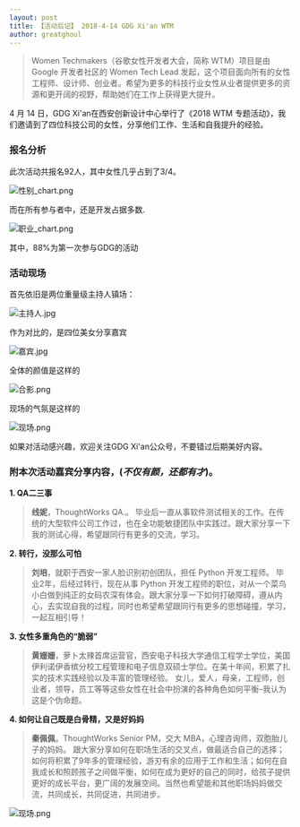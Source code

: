 ```yaml
---
layout: post
title: 【活动后记】 2018-4-14 GDG Xi'an WTM
author: greatghoul
---
```


>Women Techmakers（谷歌女性开发者大会，简称 WTM）项目是由 Google 开发者社区的 Women Tech Lead 发起，这个项目面向所有的女性工程师、设计师、创业者。希望为更多的科技行业女性从业者提供更多的资源和更开阔的视野，帮助她们在工作上获得更大提升。

4 月 14 日，GDG Xi'an在西安创新设计中心举行了《2018 WTM 专题活动》，我们邀请到了四位科技公司的女性，分享他们工作、生活和自我提升的经验。

### 报名分析
此次活动共报名92人，其中女性几乎占到了3/4。

![性别_chart.png](https://i.loli.net/2018/04/25/5adf628caef5f.png)

而在所有参与者中，还是开发占据多数.

![职业_chart.png](https://i.loli.net/2018/04/25/5adf628d02d22.png)

其中，88%为第一次参与GDG的活动

### 活动现场

首先依旧是两位重量级主持人镇场：

![主持人.jpg](https://i.loli.net/2018/04/25/5adf628e7d85a.jpg)

作为对比的，是四位美女分享嘉宾

![嘉宾.jpg](https://i.loli.net/2018/04/25/5adf6290dfd2b.jpg)

全体的颜值是这样的

![合影.png](https://i.loli.net/2018/04/25/5adf629c433ee.png)

现场的气氛是这样的

![现场.png](https://i.loli.net/2018/04/25/5adf62a5e1b5e.png)

如果对活动感兴趣，欢迎关注GDG Xi'an公众号，不要错过后期美好内容。

### 附本次活动嘉宾分享内容，(*不仅有颜，还都有才*)。

**1. QA二三事**

> **线妮**，ThoughtWorks QA.。
毕业后一直从事软件测试相关的工作。在传统的大型软件公司工作过，也在全功能敏捷团队中实践过。跟大家分享一下我的测试心得，希望跟同行有更多的交流，学习。

**2. 转行，没那么可怕**

> **刘培**，就职于西安一家人脸识别初创团队，担任 Python 开发工程师。
毕业2年，后经过转行，现在从事 Python 开发工程师的职位，对从一个菜鸟小白做到纯正的女码农深有体会。跟大家分享一下如何打破障碍，遵从内心，去实现自我的过程，同时也希望希望跟同行有更多的思想碰撞，学习，一起互相引导！

**3. 女性多重角色的“脆弱”**

> **黄姗姗**，萝卜太辣首席运营官，西安电子科技大学通信工程学士学位，美国伊利诺伊香槟分校工程管理和电子信息双硕士学位。在美十年间，积累了扎实的技术实践经验以及丰富的管理经验。
女儿，爱人，母亲，工程师，创业者，领导，员工等等这些女性在社会中扮演的各种角色如何平衡–我认为这是个伪命题。

**4. 如何让自己既是白骨精，又是好妈妈**

> **秦佩佩**，ThoughtWorks Senior PM，交大 MBA，心理咨询师，双胞胎儿子的妈妈。
跟大家分享如何在职场生活的交叉点，做最适合自己的选择；如何将积累了9年多的管理经验，游刃有余的应用于工作和生活；如何在自我成长和照顾孩子之间做平衡，如何在成为更好的自己的同时，给孩子提供更好的成长平台，更广阔的发展空间。当然也希望能和其他职场妈妈做交流，共同成长，共同促进，共同进步。







![现场.png](https://i.loli.net/2018/04/25/5adf62a5e1b5e.png)
